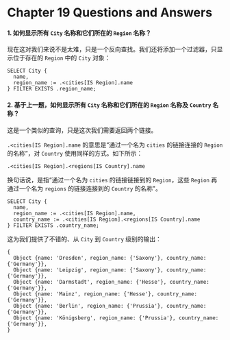 # Chapter 19 Questions and Answers

#### 1. 如何显示所有 `City` 名称和它们所在的 `Region` 名称？

现在这对我们来说不是太难，只是一个反向查找。我们还将添加一个过滤器，只显示位于存在的 `Region` 中的 `City` 对象：

```edgeql
SELECT City {
  name,
  region_name := .<cities[IS Region].name
} FILTER EXISTS .region_name;
```

#### 2. 基于上一题，如何显示所有 `City` 名称和它们所在的 `Region` 名称及 `Country` 名称？

这是一个类似的查询，只是这次我们需要返回两个链接。

`.<cities[IS Region].name` 的意思是“通过一个名为 `cities` 的链接连接的 `Region` 的名称”，对 `Country` 使用同样的方式。如下所示：

`.<cities[IS Region].<regions[IS Country].name`

换句话说，是指“通过一个名为 `cities` 的链接链接到的 `Region`，这些 `Region` 再通过一个名为 `regions` 的链接连接到的 `Country` 的名称"。

```edgeql
SELECT City {
  name,
  region_name := .<cities[IS Region].name,
  country_name := .<cities[IS Region].<regions[IS Country].name
} FILTER EXISTS .country_name;
```

这为我们提供了不错的、从 `City` 到 `Country` 级别的输出：

```
{
  Object {name: 'Dresden', region_name: {'Saxony'}, country_name: {'Germany'}},
  Object {name: 'Leipzig', region_name: {'Saxony'}, country_name: {'Germany'}},
  Object {name: 'Darmstadt', region_name: {'Hesse'}, country_name: {'Germany'}},
  Object {name: 'Mainz', region_name: {'Hesse'}, country_name: {'Germany'}},
  Object {name: 'Berlin', region_name: {'Prussia'}, country_name: {'Germany'}},
  Object {name: 'Königsberg', region_name: {'Prussia'}, country_name: {'Germany'}},
}
```
